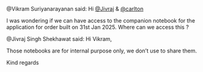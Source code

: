 @Vikram Suriyanarayanan said: Hi [@Jivraj](/u/jivraj) \& [@carlton](/u/carlton)


I was wondering if we can have access to the companion notebook for the application for order built on 31st Jan 2025\. Where can we access this ?


@Jivraj Singh Shekhawat said: Hi Vikram,


Those notebooks are for internal purpose only, we don’t use to share them.


Kind regards

